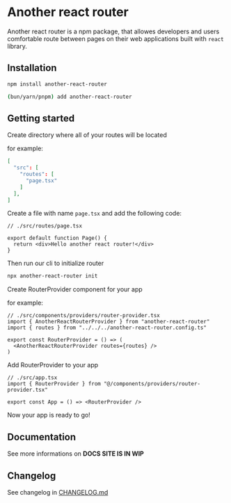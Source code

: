 # Another react router

Another react router is a npm package, that allowes developers and users comfortable route between pages on their web applications built with `react` library.

## Installation

```bash
npm install another-react-router
```

```bash
(bun/yarn/pnpm) add another-react-router
```

## Getting started

Create directory where all of your routes will be located

for example:

```json
[
  "src": [
    "routes": [
      "page.tsx"
    ]
  ],
]
```

Create a file with name `page.tsx` and add the following code:

```tsx
// ./src/routes/page.tsx

export default function Page() {
  return <div>Hello another react router!</div>
}
```

Then run our cli to initialize router

```bash
npx another-react-router init
```

Create RouterProvider component for your app

for example:

```tsx
// ./src/components/providers/router-provider.tsx
import { AnotherReactRouterProvider } from "another-react-router"
import { routes } from "../../../another-react-router.config.ts"

export const RouterProvider = () => (
  <AnotherReactRouterProvider routes={routes} />
)
```

Add RouterProvider to your app

```tsx
// ./src/app.tsx
import { RouterProvider } from "@/components/providers/router-provider.tsx"

export const App = () => <RouterProvider />
```

Now your app is ready to go!

## Documentation

See more informations on **DOCS SITE IS IN WIP**

## Changelog

See changelog in [CHANGELOG.md](/CHANGELOG.md)
